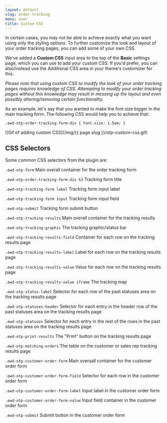 ```yaml
---
layout: default
slug: order-tracking
menu: user
title: Custom CSS
---
```

In certain cases, you may not be able to achieve exactly what you want using only the styling options. To further customize the look and layout of your order tracking pages, you can add some of your own CSS.

We've added a **Custom CSS** input area to the top of the **Basic** settings page, which you can use to add your custom CSS. If you'd prefer, you can also/instead use the Additional CSS area in your theme's customizer for this. 

*Please note that using custom CSS to modify the look of your order tracking pages requires knowledge of CSS. Attempting to modify your order tracking pages without this knowledge may result in messing up the layout and even possibly altering/removing certain functionality.*

As an example, let's say that you wanted to make the font size bigger in the main tracking form. The following CSS would help you to achieve that:

`.ewd-otp-order-tracking-form-div {
  font-size: 1.5em;
}`

![Gif of adding custom CSS](/img/{{ page.slug }}/otp-custom-css.gif)

## CSS Selectors

Some common CSS selectors from the plugin are:

`.ewd-otp-form` Main overall container for the order tracking form

`.ewd-otp-order-tracking-form-div h3` Tracking form title

`.ewd-otp-tracking-form label` Tracking form input label

`.ewd-otp-tracking-form input` Tracking form input field

`.ewd-otp-submit` Tracking form submit button

`.ewd-otp-tracking-results` Main overall container for the tracking results

`.ewd-otp-tracking-graphic` The tracking graphic/status bar

`.ewd-otp-tracking-results-field` Container for each row on the tracking results page

`.ewd-otp-tracking-results-label` Label for each row on the tracking results page

`.ewd-otp-tracking-results-value` Value for each row on the tracking results page

`.ewd-otp-tracking-results-value iframe` The tracking map

`.ewd-otp-status-label` Selector for each row of the past statuses area on the tracking results page 

`.ewd-otp-statuses-header` Selector for each entry in the header row of the past statuses area on the tracking results page

`.ewd-otp-statuses` Selector for each entry in the rest of the rows in the past statuses area on the tracking results page

`.ewd-otp-print-results` The "Print" button on the tracking results page

`.ewd-otp-matching-orders` The table on the customer or sales rep tracking results page

`.ewd-otp-customer-order-form` Main oversall container for the customer order form

`.ewd-otp-customer-order-form-field` Selector for each row in the customer order form

`.ewd-otp-customer-order-form-label` Input label in the customer order form

`.ewd-otp-customer-order-form-value` Input field container in the customer order form

`.ewd-otp-submit` Submit button in the customer order form
